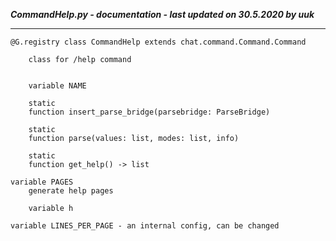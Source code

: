 ***CommandHelp.py - documentation - last updated on 30.5.2020 by uuk***
___

    @G.registry class CommandHelp extends chat.command.Command.Command
        
        class for /help command


        variable NAME

        static
        function insert_parse_bridge(parsebridge: ParseBridge)

        static
        function parse(values: list, modes: list, info)

        static
        function get_help() -> list

    variable PAGES
        generate help pages

        variable h

    variable LINES_PER_PAGE - an internal config, can be changed